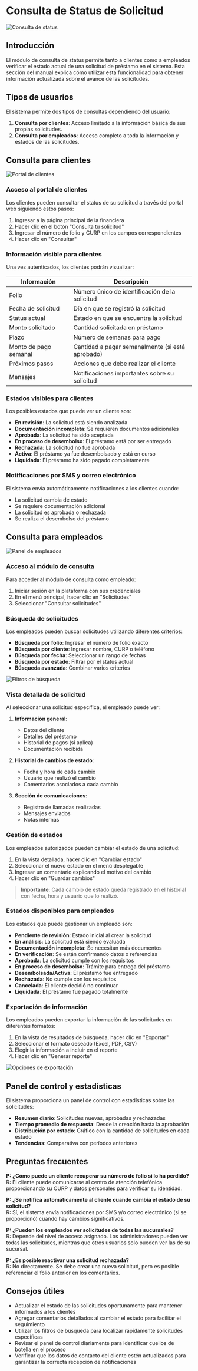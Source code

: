 # Consulta de Status de Solicitud

![Consulta de status](img/1.avif)

## Introducción

El módulo de consulta de status permite tanto a clientes como a empleados verificar el estado actual de una solicitud de préstamo en el sistema. Esta sección del manual explica cómo utilizar esta funcionalidad para obtener información actualizada sobre el avance de las solicitudes.

## Tipos de usuarios

El sistema permite dos tipos de consultas dependiendo del usuario:

1. **Consulta por clientes**: Acceso limitado a la información básica de sus propias solicitudes.
2. **Consulta por empleados**: Acceso completo a toda la información y estados de las solicitudes.

## Consulta para clientes

![Portal de clientes](img/2.avif)

### Acceso al portal de clientes

Los clientes pueden consultar el status de su solicitud a través del portal web siguiendo estos pasos:

1. Ingresar a la página principal de la financiera
2. Hacer clic en el botón "Consulta tu solicitud"
3. Ingresar el número de folio y CURP en los campos correspondientes
4. Hacer clic en "Consultar"

### Información visible para clientes

Una vez autenticados, los clientes podrán visualizar:

| Información | Descripción |
|-------------|-------------|
| Folio | Número único de identificación de la solicitud |
| Fecha de solicitud | Día en que se registró la solicitud |
| Status actual | Estado en que se encuentra la solicitud |
| Monto solicitado | Cantidad solicitada en préstamo |
| Plazo | Número de semanas para pago |
| Monto de pago semanal | Cantidad a pagar semanalmente (si está aprobado) |
| Próximos pasos | Acciones que debe realizar el cliente |
| Mensajes | Notificaciones importantes sobre su solicitud |

### Estados visibles para clientes

Los posibles estados que puede ver un cliente son:

- **En revisión**: La solicitud está siendo analizada
- **Documentación incompleta**: Se requieren documentos adicionales
- **Aprobada**: La solicitud ha sido aceptada
- **En proceso de desembolso**: El préstamo está por ser entregado
- **Rechazada**: La solicitud no fue aprobada
- **Activa**: El préstamo ya fue desembolsado y está en curso
- **Liquidada**: El préstamo ha sido pagado completamente

### Notificaciones por SMS y correo electrónico

El sistema envía automáticamente notificaciones a los clientes cuando:

- La solicitud cambia de estado
- Se requiere documentación adicional
- La solicitud es aprobada o rechazada
- Se realiza el desembolso del préstamo

## Consulta para empleados

![Panel de empleados](/img/3.avif)

### Acceso al módulo de consulta

Para acceder al módulo de consulta como empleado:

1. Iniciar sesión en la plataforma con sus credenciales
2. En el menú principal, hacer clic en "Solicitudes"
3. Seleccionar "Consultar solicitudes"

### Búsqueda de solicitudes

Los empleados pueden buscar solicitudes utilizando diferentes criterios:

- **Búsqueda por folio**: Ingresar el número de folio exacto
- **Búsqueda por cliente**: Ingresar nombre, CURP o teléfono
- **Búsqueda por fecha**: Seleccionar un rango de fechas
- **Búsqueda por estado**: Filtrar por el status actual
- **Búsqueda avanzada**: Combinar varios criterios

![Filtros de búsqueda](img/4.avif)

### Vista detallada de solicitud

Al seleccionar una solicitud específica, el empleado puede ver:

1. **Información general**:
   - Datos del cliente
   - Detalles del préstamo
   - Historial de pagos (si aplica)
   - Documentación recibida

2. **Historial de cambios de estado**:
   - Fecha y hora de cada cambio
   - Usuario que realizó el cambio
   - Comentarios asociados a cada cambio

3. **Sección de comunicaciones**:
   - Registro de llamadas realizadas
   - Mensajes enviados
   - Notas internas

### Gestión de estados

Los empleados autorizados pueden cambiar el estado de una solicitud:

1. En la vista detallada, hacer clic en "Cambiar estado"
2. Seleccionar el nuevo estado en el menú desplegable
3. Ingresar un comentario explicando el motivo del cambio
4. Hacer clic en "Guardar cambios"

> **Importante**: Cada cambio de estado queda registrado en el historial con fecha, hora y usuario que lo realizó.

### Estados disponibles para empleados

Los estados que puede gestionar un empleado son:

- **Pendiente de revisión**: Estado inicial al crear la solicitud
- **En análisis**: La solicitud está siendo evaluada
- **Documentación incompleta**: Se necesitan más documentos
- **En verificación**: Se están confirmando datos o referencias
- **Aprobada**: La solicitud cumple con los requisitos
- **En proceso de desembolso**: Trámite para entrega del préstamo
- **Desembolsada/Activa**: El préstamo fue entregado
- **Rechazada**: No cumple con los requisitos
- **Cancelada**: El cliente decidió no continuar
- **Liquidada**: El préstamo fue pagado totalmente

### Exportación de información

Los empleados pueden exportar la información de las solicitudes en diferentes formatos:

1. En la vista de resultados de búsqueda, hacer clic en "Exportar"
2. Seleccionar el formato deseado (Excel, PDF, CSV)
3. Elegir la información a incluir en el reporte
4. Hacer clic en "Generar reporte"

![Opciones de exportación](img/5.avif)

## Panel de control y estadísticas

El sistema proporciona un panel de control con estadísticas sobre las solicitudes:

- **Resumen diario**: Solicitudes nuevas, aprobadas y rechazadas
- **Tiempo promedio de respuesta**: Desde la creación hasta la aprobación
- **Distribución por estado**: Gráfico con la cantidad de solicitudes en cada estado
- **Tendencias**: Comparativa con períodos anteriores

## Preguntas frecuentes

**P: ¿Cómo puede un cliente recuperar su número de folio si lo ha perdido?**  
R: El cliente puede comunicarse al centro de atención telefónica proporcionando su CURP y datos personales para verificar su identidad.

**P: ¿Se notifica automáticamente al cliente cuando cambia el estado de su solicitud?**  
R: Sí, el sistema envía notificaciones por SMS y/o correo electrónico (si se proporcionó) cuando hay cambios significativos.

**P: ¿Pueden los empleados ver solicitudes de todas las sucursales?**  
R: Depende del nivel de acceso asignado. Los administradores pueden ver todas las solicitudes, mientras que otros usuarios solo pueden ver las de su sucursal.

**P: ¿Es posible reactivar una solicitud rechazada?**  
R: No directamente. Se debe crear una nueva solicitud, pero es posible referenciar el folio anterior en los comentarios.

## Consejos útiles

- Actualizar el estado de las solicitudes oportunamente para mantener informados a los clientes
- Agregar comentarios detallados al cambiar el estado para facilitar el seguimiento
- Utilizar los filtros de búsqueda para localizar rápidamente solicitudes específicas
- Revisar el panel de control diariamente para identificar cuellos de botella en el proceso
- Verificar que los datos de contacto del cliente estén actualizados para garantizar la correcta recepción de notificaciones
